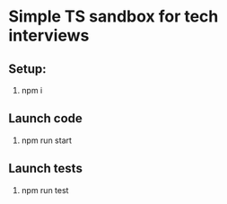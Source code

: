 # Simple TS sandbox for tech interviews

## Setup:

1. npm i

## Launch code

1. npm run start

## Launch tests

1. npm run test
